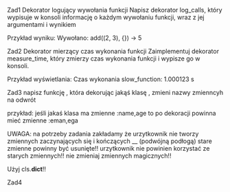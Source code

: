 Zad1
Dekorator logujący wywołania funkcji
Napisz dekorator log_calls, który wypisuje w konsoli informację o każdym wywołaniu funkcji, 
wraz z jej argumentami i wynikiem

Przykład wyniku:
Wywołano: add((2, 3), {}) -> 5

Zad2
Dekorator mierzący czas wykonania funkcji
Zaimplementuj dekorator measure_time, który zmierzy czas wykonania funkcji i wypisze go w konsoli.

Przykład wyświetlania:
Czas wykonania slow_function: 1.000123 s

Zad3
napisz funkcję , która dekorując jakąś klasę , zmieni nazwy zmienncyh na odwrót

przykład:
jeśli jakaś klasa ma zmienne :name,age
to po dekoracji powinna mieć zmienne :eman,ega

UWAGA:
na potrzeby zadania zakładamy że urzytkownik nie tworzy zmiennych zaczynających się i kończących __ (podwójną podłogą)
stare zmienne powinny być usunięte!! urzytkownik nie powinien korzystać ze starych zmiennych!!
nie zmieniaj zmiennych magicznych!!

Użyj cls.__dict__!!

Zad4

